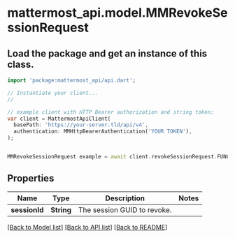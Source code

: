 # mattermost_api.model.MMRevokeSessionRequest

## Load the package and get an instance of this class.
```dart
import 'package:mattermost_api/api.dart';

// Instantiate your client...
//

// example client with HTTP Bearer authorization and string token:
var client = MattermostApiClient(
  basePath: 'https://your-server.tld/api/v4',
  authentication: MMHttpBearerAuthentication('YOUR TOKEN'),
);


MMRevokeSessionRequest example = await client.revokeSessionRequest.FUNCTION_THAT_RETURNS_THIS_CLASS();

```

## Properties
Name | Type | Description | Notes
------------ | ------------- | ------------- | -------------
**sessionId** | **String** | The session GUID to revoke. | 

[[Back to Model list]](../GENERATED_README.md#documentation-for-models) [[Back to API list]](../GENERATED_README.md#documentation-for-api-endpoints) [[Back to README]](../GENERATED_README.md)


